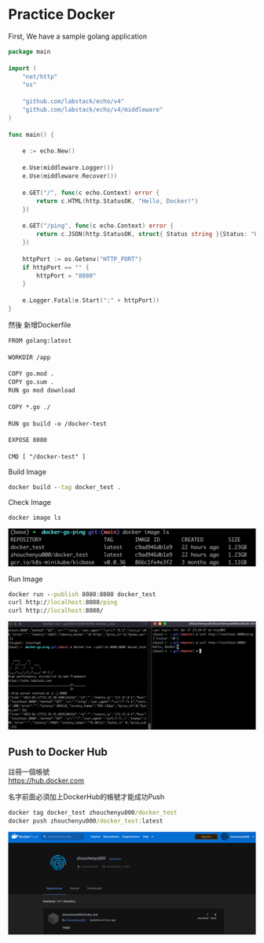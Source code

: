 # Practice Docker 

First, We have a sample golang application
```go
package main

import (
	"net/http"
	"os"

	"github.com/labstack/echo/v4"
	"github.com/labstack/echo/v4/middleware"
)

func main() {

	e := echo.New()

	e.Use(middleware.Logger())
	e.Use(middleware.Recover())

	e.GET("/", func(c echo.Context) error {
		return c.HTML(http.StatusOK, "Hello, Docker!")
	})

	e.GET("/ping", func(c echo.Context) error {
		return c.JSON(http.StatusOK, struct{ Status string }{Status: "OK"})
	})

	httpPort := os.Getenv("HTTP_PORT")
	if httpPort == "" {
		httpPort = "8080"
	}

	e.Logger.Fatal(e.Start(":" + httpPort))
}

```

然後 新增Dockerfile
```txt
FROM golang:latest

WORKDIR /app

COPY go.mod .
COPY go.sum .
RUN go mod download

COPY *.go ./

RUN go build -o /docker-test

EXPOSE 8080

CMD [ "/docker-test" ]
```

Build Image
```cmd
docker build --tag docker_test .
```

Check Image
```cmd
docker image ls
```
![image](img/ls.png)  

Run Image
```cmd
docker run --publish 8080:8080 docker_test  
curl http://localhost:8080/ping   
curl http://localhost:8080/
```

![image](img/docker_run.png) 

## Push to Docker Hub  
註冊一個帳號    
https://hub.docker.com  


名字前面必須加上DockerHub的帳號才能成功Push
```cmd
docker tag docker_test zhouchenyu000/docker_test
docker push zhouchenyu000/docker_test:latest
```
![image](img/hub.png) 
